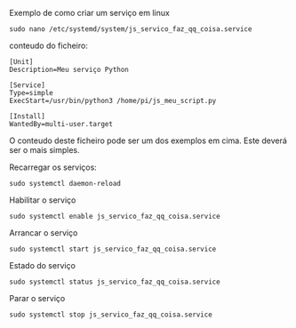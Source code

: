 Exemplo de como criar um serviço em linux
```
sudo nano /etc/systemd/system/js_servico_faz_qq_coisa.service
```

conteudo do ficheiro:
```
[Unit]
Description=Meu serviço Python

[Service]
Type=simple
ExecStart=/usr/bin/python3 /home/pi/js_meu_script.py

[Install]
WantedBy=multi-user.target
```

O conteudo deste ficheiro pode ser um dos exemplos em cima. Este deverá ser o mais simples.

Recarregar os serviços:
```
sudo systemctl daemon-reload
```

Habilitar o serviço
```
sudo systemctl enable js_servico_faz_qq_coisa.service
```

Arrancar o serviço
```
sudo systemctl start js_servico_faz_qq_coisa.service
```

Estado do serviço
```
sudo systemctl status js_servico_faz_qq_coisa.service
```

Parar o serviço
```
sudo systemctl stop js_servico_faz_qq_coisa.service
```


